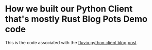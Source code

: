 # How we built our Python Client that's mostly Rust Blog Pots Demo code

This is the code associated with the [fluvio python client blog post].

[fluvio python client blog post]: https://github.com/infinyon/fluvio-website/pull/68
